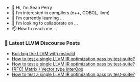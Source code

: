 - 👋 Hi, I’m Sean Perry
- 👀 I’m interested in compilers (c++, COBOL, llvm)
- 🌱 I’m currently learning ...
- 💞️ I’m looking to collaborate on ...
- 📫 How to reach me ...

<!---
s66perry/s66perry is a ✨ special ✨ repository because its `README.md` (this file) appears on your GitHub profile.
You can click the Preview link to take a look at your changes.
--->
### 📕 Latest LLVM Discourse Posts

<!-- DISCOURSE-LLVM:START -->
- [Building the LLVM with msbuild](https://discourse.llvm.org/t/building-the-llvm-with-msbuild/62053#post_9)
- [How to test a single LLVM IR optimization pass by test-suite?](https://discourse.llvm.org/t/how-to-test-a-single-llvm-ir-optimization-pass-by-test-suite/62182#post_5)
- [How to test a single LLVM IR optimization pass by test-suite?](https://discourse.llvm.org/t/how-to-test-a-single-llvm-ir-optimization-pass-by-test-suite/62182#post_4)
- [[RFC] Matrix / Vector type interOps](https://discourse.llvm.org/t/rfc-matrix-vector-type-interops/62164#post_3)
- [How to test a single LLVM IR optimization pass by test-suite?](https://discourse.llvm.org/t/how-to-test-a-single-llvm-ir-optimization-pass-by-test-suite/62182#post_3)
<!-- DISCOURSE-LLVM:END -->
